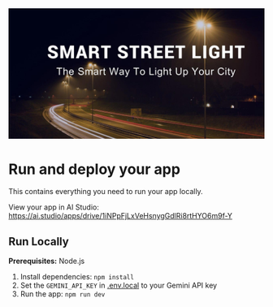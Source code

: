 <img src="images/screenshot.png" alt="App Screenshot" width="1000">

# Run and deploy your app

This contains everything you need to run your app locally.

View your app in AI Studio: https://ai.studio/apps/drive/1iNPpFjLxVeHsnygGdlRi8rtHYO6m9f-Y

## Run Locally

**Prerequisites:**  Node.js


1. Install dependencies:
   `npm install`
2. Set the `GEMINI_API_KEY` in [.env.local](.env.local) to your Gemini API key
3. Run the app:
   `npm run dev`
